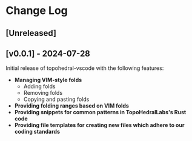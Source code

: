 # Change Log

## [Unreleased]


## [v0.0.1] - 2024-07-28

Initial release of topohedral-vscode with the following features:

- **Managing VIM-style folds**
    * Adding folds
    * Removing folds
    * Copying and pasting folds
- **Providing folding ranges based on VIM folds**
- **Providing snippets for common patterns in TopoHedralLabs's Rust code**
- **Providing file templates for creating new files which adhere to our coding standards**